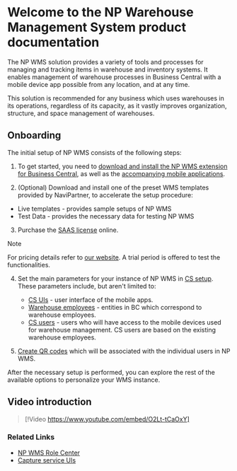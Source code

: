 # Welcome to the NP Warehouse Management System product documentation

The NP WMS solution provides a variety of tools and processes for managing and tracking items in warehouse and inventory systems. It enables management of warehouse processes in Business Central with a mobile device app possible from any location, and at any time.

This solution is recommended for any business which uses warehouses in its operations, regardless of its capacity, as it vastly improves organization, structure, and space management of warehouses. 

## Onboarding

The initial setup of NP WMS consists of the following steps:

1. To get started, you need to [download and install the NP WMS extension for Business Central](./howto/Install-NP-WMS.md), as well as the [accompanying mobile applications](./howto/install-mobile-apps.md). 

2. (Optional) Download and install one of the preset WMS templates provided by NaviPartner, to accelerate the setup procedure:

- Live templates - provides sample setups of NP WMS
- Test Data - provides the necessary data for testing NP WMS

3. Purchase the [SAAS license](https://docs.microsoft.com/en-us/dynamics365/business-central/dev-itpro/deployment/licensing) online.

> [!Note]
> For pricing details refer to [our website](https://www.navipartner.com/np-wms-pricing/). A trial period is offered to test the functionalities.

4. Set the main parameters for your instance of NP WMS in [CS setup](./explanation/cs-setup.md). These parameters include, but aren't limited to:

    - [CS UIs](./howto/set-up-cs-uis.md) - user interface of the mobile apps. 
    - [Warehouse employees](./howto/set-up-warehouse-users.md) - entities in BC which correspond to warehouse employees.
    - [CS users](./howto/set-up-cs-users.md) - users who will have access to the mobile devices used for warehouse management. CS users are based on the existing warehouse employees.
 

5. [Create QR codes](./howto/create-qr-codes.md) which will be associated with the individual users in NP WMS.

After the necessary setup is performed, you can explore the rest of the available options to personalize your WMS instance.

## Video introduction

> [!Video https://www.youtube.com/embed/O2Lt-tCaOxY]

### Related Links

- [NP WMS Role Center](./explanation/role-center.md)
- [Capture service UIs](./explanation/cs-uis.md)
